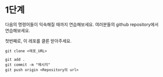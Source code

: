 # 1단계

다음의 명령어들이 익숙해질 때까지 연습해보세요. 여러분들의 github repository에서 연습해보세요.

첫번째로, 이 레포를 클론 받아주세요.

```shell
git clone <레포_URL>
```

```shell
git add .
git commit -m "메시지"
git push origin <Repository의 url>
```
